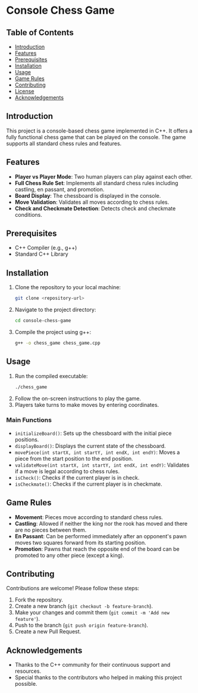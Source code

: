 # Console Chess Game

## Table of Contents
- [Introduction](#introduction)
- [Features](#features)
- [Prerequisites](#prerequisites)
- [Installation](#installation)
- [Usage](#usage)
- [Game Rules](#game-rules)
- [Contributing](#contributing)
- [License](#license)
- [Acknowledgements](#acknowledgements)

## Introduction
This project is a console-based chess game implemented in C++. It offers a fully functional chess game that can be played on the console. The game supports all standard chess rules and features.

## Features
- **Player vs Player Mode**: Two human players can play against each other.
- **Full Chess Rule Set**: Implements all standard chess rules including castling, en passant, and promotion.
- **Board Display**: The chessboard is displayed in the console.
- **Move Validation**: Validates all moves according to chess rules.
- **Check and Checkmate Detection**: Detects check and checkmate conditions.

## Prerequisites
- C++ Compiler (e.g., g++)
- Standard C++ Library

## Installation
1. Clone the repository to your local machine:
    ```sh
    git clone <repository-url>
    ```
2. Navigate to the project directory:
    ```sh
    cd console-chess-game
    ```
3. Compile the project using g++:
    ```sh
    g++ -o chess_game chess_game.cpp
    ```

## Usage
1. Run the compiled executable:
    ```sh
    ./chess_game
    ```
2. Follow the on-screen instructions to play the game.
3. Players take turns to make moves by entering coordinates.

### Main Functions
- `initializeBoard()`: Sets up the chessboard with the initial piece positions.
- `displayBoard()`: Displays the current state of the chessboard.
- `movePiece(int startX, int startY, int endX, int endY)`: Moves a piece from the start position to the end position.
- `validateMove(int startX, int startY, int endX, int endY)`: Validates if a move is legal according to chess rules.
- `isCheck()`: Checks if the current player is in check.
- `isCheckmate()`: Checks if the current player is in checkmate.

## Game Rules
- **Movement**: Pieces move according to standard chess rules.
- **Castling**: Allowed if neither the king nor the rook has moved and there are no pieces between them.
- **En Passant**: Can be performed immediately after an opponent's pawn moves two squares forward from its starting position.
- **Promotion**: Pawns that reach the opposite end of the board can be promoted to any other piece (except a king).

## Contributing
Contributions are welcome! Please follow these steps:
1. Fork the repository.
2. Create a new branch (`git checkout -b feature-branch`).
3. Make your changes and commit them (`git commit -m 'Add new feature'`).
4. Push to the branch (`git push origin feature-branch`).
5. Create a new Pull Request.

## Acknowledgements
- Thanks to the C++ community for their continuous support and resources.
- Special thanks to the contributors who helped in making this project possible.
